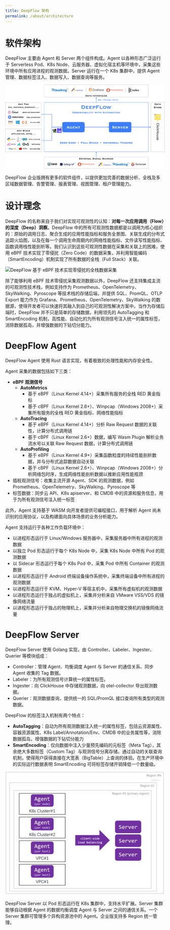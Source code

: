```yaml
---
title: DeepFlow 架构
permalink: /about/architecture
---
```


# 软件架构

DeepFlow 主要由 Agent 和 Server 两个组件构成。Agent 以各种形态广泛运行于 Serverless Pod、K8s Node、云服务器、虚拟化宿主机等环境中，采集这些环境中所有应用进程的观测数据。Server 运行在一个 K8s 集群中，提供 Agent 管理、数据标签注入、数据写入、数据查询等服务。

![DeepFlow 社区版软件架构](./imgs/deepflow-architecture.png)

DeepFlow 企业版拥有更多的软件组件，以提供更加完善的数据分析、全栈及多区域数据管理、告警管理、报表管理、视图管理、租户管理能力。

# 设计理念

DeepFlow 的名称来自于我们对实现可观测性的认知：**对每一次应用调用（Flow）的深度（Deep）洞察**。DeepFlow 中的所有可观测性数据都是以调用为核心组织的：原始的调用日志、聚合生成的应用性能指标和服务全景图、关联生成的分布式追踪火焰图，以及在每一个调用生命周期内的网络性能指标、文件读写性能指标、函数调用栈性能剖析等。我们认识到这些可观测性数据在采集和关联上的困难，使用 eBPF 技术实现了零侵扰（Zero Code）的数据采集，并利用智能编码（SmartEncoding）机制实现了所有数据的全栈（Full Stack）关联。

![DeepFlow 基于 eBPF 技术实现零侵扰的全栈数据采集](https://yunshan-guangzhou.oss-cn-beijing.aliyuncs.com/pub/pic/202311046546371f08829.png)

除了能够利用 eBPF 技术零侵扰采集观测数据以外，DeepFlow 还支持集成主流的可观测性技术栈，例如支持作为 Prometheus、OpenTelemetry、SkyWalking、Pyroscope 等技术栈的存储后端，并提供 SQL、PromQL、OTLP Export 能力作为 Grafana、Prometheus、OpenTelemetry、SkyWalking 的数据源，使得开发者可以快速将其融入到自己的可观测性解决方案中。当作为存储后端时，DeepFlow 并不只是简单的存储数据，利用领先的 AutoTagging 和 SmartEncoding 机制，高性能、自动化的为所有观测信号注入统一的属性标签，消除数据孤岛，并增强数据的下钻切分能力。

# DeepFlow Agent

DeepFlow Agent 使用 Rust 语言实现，有着极致的处理性能和内存安全性。

Agent 采集的数据包括如下三类：
- **eBPF 观测信号**
  - **AutoMetrics**
    - 基于 eBPF（Linux Kernel 4.14+）采集所有服务的全栈 RED 黄金指标
    - 基于 cBPF（Linux Kernel 2.6+）、Winpcap（Windows 2008+）采集所有服务的全栈 RED 黄金指标、网络性能指标
  - **AutoTracing**
    - 基于 eBPF（Linux Kernel 4.14+）分析 Raw Request 数据的关联性，计算分布式调用链
    - 基于 cBPF（Linux Kernel 2.6+）数据，编写 Wasm Plugin 解析业务流水号以关联 Raw Request 数据，计算分布式调用链
  - **AutoProfiling**
    - 基于 eBPF（Linux Kernel 4.9+）采集函数粒度的持续性能剖析数据，并与分布式追踪数据自动关联
    - 基于 cBPF（Linux Kernel 2.6+）、Winpcap（Windows 2008+）分析网络包时序，生成网络性能剖析数据以推断应用性能瓶颈
- 插桩观测信号：收集主流开源 Agent、SDK 的观测数据，例如 Prometheus、OpenTelemetry、SkyWalking、Pyroscope 等
- 标签数据：同步云 API、K8s apiserver、和 CMDB 中的资源和服务信息，用于为所有观测信号注入统一标签

此外，Agent 支持基于 WASM 向开发者提供可编程接口，用于解析 Agent 尚未识别的应用协议，以及构建面向具体场景的业务分析能力。

Agent 支持运行于各种工作负载环境中：
- 以进程形态运行于 Linux/Windows 服务器中，采集服务器中所有进程的观测数据
- 以独立 Pod 形态运行于每个 K8s Node 中，采集 K8s Node 中所有 Pod 的观测数据
- 以 Sidecar 形态运行于每个 K8s Pod 中，采集 Pod 中所有 Container 的观测数据
- 以进程形态运行于 Android 终端设备操作系统中，采集终端设备中所有进程的观测数据
- 以进程形态运行于 KVM、Hyper-V 等宿主机中，采集所有虚拟机的观测数据
- 以进程形态运行于独占的虚拟机上，采集并分析来自 VMware VSS/VDS 的镜像网络流量
- 以进程形态运行于独占的物理机上，采集并分析来自物理交换机的镜像网络流量

# DeepFlow Server

DeepFlow Server 使用 Golang 实现，由 Controller、Labeler、Ingester、Querier 等模块组成：
- Controller：管理 Agent、均衡调度 Agent 与 Server 的通信关系、同步 Agent 收集的 Tag 数据。
- Labeler：为所有观测信号计算统一的属性标签。
- Ingester：向 ClickHouse 中存储观测数据，向 otel-collector 导出观测数据。
- Querier：观测数据查询，提供统一的 SQL/PromQL 接口查询所有类型的观测数据。

DeepFlow 的标签注入机制有两个特点：
- **AutoTagging**：自动为所有观测数据注入统一的属性标签，包括云资源属性、容器资源属性、K8s Label/Annotation/Env、CMDB 中的业务属性等，消除数据孤岛，增强数据的下钻切分能力
- **SmartEncoding**：仅向数据中注入少量预先编码的元标签（Meta Tag），其余绝大多数标签（Custom Tag）与观测信号分离存储。通过自动的关联查询机制，使得用户获得直接在大宽表（BigTable）上查询的体验。在生产环境中的实际运行数据表明 SmartEncoding 可将标签存储开销降低一个数量级。

![Server 的多集群、多区域管理能力](./imgs/multi-cluster-and-multi-region.png?align=center)

DeepFlow Server 以 Pod 形态运行在 K8s 集群中，支持水平扩展。Server 集群能够自动根据 Agent 的数据均衡调度 Agent 与 Server 之间的通信关系。一个 Server 集群可管理多个异构资源池中的 Agent。企业版支持多 Region 统一管理。
